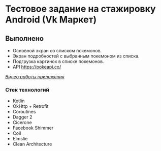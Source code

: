 # Тестовое задание на стажировку Android (Vk Маркет)

## Выполнено
 - Основной экран со списком покемонов.
 - Экран подробностей с выбранным покемоном из списка.
 - Подгрузка картинок в списке покемонов.
 - API https://pokeapi.co/

[*Видео работы приложения*](https://drive.google.com/file/d/1KYUWhwPgcPeSGu7Y9Pk70LcjSjNlTnlQ/view?usp=sharing)

### Стек технологий
 - Kotlin
 - OkHttp + Retrofit
 - Coroutines
 - Dagger 2
 - Cicerone
 - Facebook Shimmer
 - Coil
 - Elmslie
 - Clean Architecture